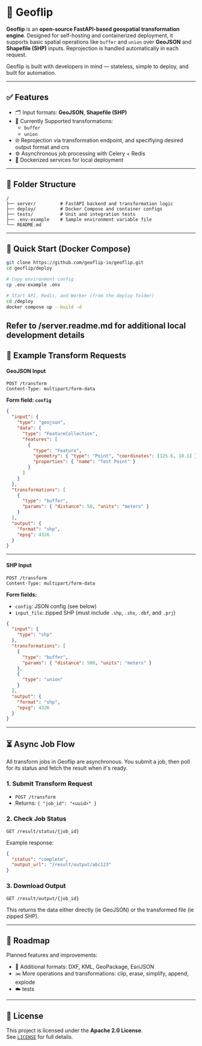 # 🧭 Geoflip

**Geoflip** is an **open-source FastAPI-based geospatial transformation engine**. Designed for self-hosting and containerized deployment, it supports basic spatial operations like `buffer` and `union` over **GeoJSON** and **Shapefile (SHP)** inputs. Reprojection is handled automatically in each request.

Geoflip is built with developers in mind — stateless, simple to deploy, and built for automation.

---

## ✅ Features

- 🗂 Input formats: **GeoJSON**, **Shapefile (SHP)**
- 🔧 Currently Supported transformations:
  - `buffer`
  - `union`
- 🌐 Reprojection via transformation endpoint, and specifiying desired output format and crs
- ⚙️ Asynchronous job processing with Celery + Redis
- 🐳 Dockerized services for local deployment

---

## 📁 Folder Structure

```
/
├── server/         # FastAPI backend and transformation logic
├── deploy/         # Docker Compose and container configs
├── tests/          # Unit and integration tests
├── .env-example    # Sample environment variable file
└── README.md
```

---

## 🚀 Quick Start (Docker Compose)

```bash
git clone https://github.com/geoflip-io/geoflip.git
cd geoflip/deploy

# Copy environment config
cp .env-example .env

# Start API, Redis, and Worker (from the deploy folder)
cd /deploy
docker compose up --build -d
```

Refer to /server.readme.md for additional local development details
---

## 🔁 Example Transform Requests

#### GeoJSON Input

```http
POST /transform
Content-Type: multipart/form-data
```

**Form field: `config`**
```json
{
  "input": {
    "type": "geojson",
    "data": {
      "type": "FeatureCollection",
      "features": [
        {
          "type": "Feature",
          "geometry": { "type": "Point", "coordinates": [125.6, 10.1] },
          "properties": { "name": "Test Point" }
        }
      ]
    }
  },
  "transformations": [
    {
      "type": "buffer",
      "params": { "distance": 50, "units": "meters" }
    }
  ],
  "output": {
    "format": "shp",
    "epsg": 4326
  }
}
```

---

#### SHP Input

```http
POST /transform
Content-Type: multipart/form-data
```

**Form fields:**
- `config`: JSON config (see below)
- `input_file`: zipped SHP (must include `.shp`, `.shx`, `.dbf`, and `.prj`)

```json
{
  "input": {
    "type": "shp"
  },
  "transformations": [
    {
      "type": "buffer",
      "params": { "distance": 500, "units": "meters" }
    },
    {
      "type": "union"
    }
  ],
  "output": {
    "format": "shp",
    "epsg": 4326
  }
}
```

---

## ⏳ Async Job Flow

All transform jobs in Geoflip are asynchronous. You submit a job, then poll for its status and fetch the result when it's ready.

### 1. Submit Transform Request
- `POST /transform`
- Returns: `{ "job_id": "<uuid>" }`

### 2. Check Job Status
```http
GET /result/status/{job_id}
```
Example response:
```json
{
  "status": "complete",
  "output_url": "/result/output/abc123"
}
```

### 3. Download Output
```http
GET /result/output/{job_id}
```
This returns the data either directly (ie GeoJSON) or the transformed file (ie zipped SHP).

---

## 🔭 Roadmap

Planned features and improvements:

- 📁 Additional formats: DXF, KML, GeoPackage, EsriJSON
- ✂️ More operations and transformations: clip, erase, simplify, append, explode
- ☁️ tests

---

## 📄 License

This project is licensed under the **Apache 2.0 License**.  
See [`LICENSE`](./LICENSE) for full details.
